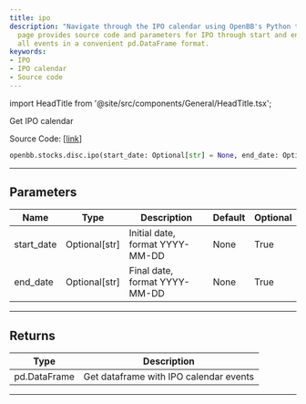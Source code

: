 ```yaml
---
title: ipo
description: "Navigate through the IPO calendar using OpenBB's Python toolkit. The"
  page provides source code and parameters for IPO through start and end dates, returning
  all events in a convenient pd.DataFrame format.
keywords:
- IPO
- IPO calendar
- Source code
---
```


import HeadTitle from '@site/src/components/General/HeadTitle.tsx';

<HeadTitle title="stocks.disc.ipo - Reference | OpenBB SDK Docs" />

Get IPO calendar

Source Code: [[link](https://github.com/OpenBB-finance/OpenBBTerminal/tree/main/openbb_terminal/stocks/discovery/finnhub_model.py#L16)]

```python
openbb.stocks.disc.ipo(start_date: Optional[str] = None, end_date: Optional[str] = None)
```

---

## Parameters

| Name | Type | Description | Default | Optional |
| ---- | ---- | ----------- | ------- | -------- |
| start_date | Optional[str] | Initial date, format YYYY-MM-DD | None | True |
| end_date | Optional[str] | Final date, format YYYY-MM-DD | None | True |


---

## Returns

| Type | Description |
| ---- | ----------- |
| pd.DataFrame | Get dataframe with IPO calendar events |
---
